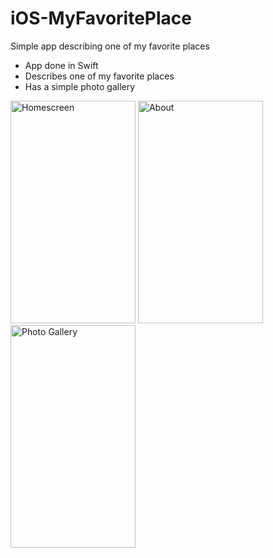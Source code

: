 # iOS-MyFavoritePlace
Simple app describing one of my favorite places
 - App done in Swift
 - Describes one of my favorite places
 - Has a simple photo gallery

<img src="http://i.imgur.com/oYk5zyn.jpg" alt="Homescreen" width="200px" height="356px">
<img src="http://i.imgur.com/amnErVX.png" alt="About" width="200px" height="356px">
<img src="http://i.imgur.com/Hs36Byc.jpg" alt="Photo Gallery" width="200px" height="356px">
